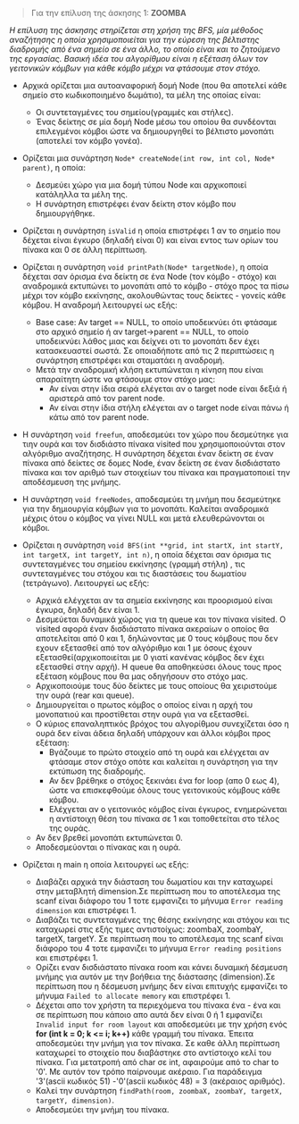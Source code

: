 >Για την επίλυση της άσκησης 1: **ZOOMBA**

*Η επίλυση της άσκησης στηρίζεται στη χρήση της BFS, μία μέθοδος αναζήτησης η οποία χρησιμοποιείται για την εύρεση της βέλτιστης διαδρομής από ένα σημείο σε ένα άλλο, το οποίο είναι και το ζητούμενο της εργασίας. Βασική ιδέα του αλγορίθμου είναι η εξέταση όλων τον γειτονικών κόμβων για κάθε κόμβο μέχρι να φτάσουμε στον στόχο.*

* Αρχικά ορίζεται μια αυτοαναφορική δομή Node (που θα αποτελεί κάθε σημείο στο κωδικοποιημένο δωμάτιο), τα μέλη της οποίας είναι: 
    * Οι συντεταγμένες του σημείου(γραμμές και στήλες).
    * Ένας δείκτης σε μία δομή Node μέσω του οποίου θα συνδέονται επιλεγμένοι κόμβοι ώστε να δημιουργηθεί το βέλτιστο μονοπάτι (αποτελεί τον κόμβο γονέα).

* Ορίζεται μια συνάρτηση ```Node* createNode(int row, int col, Node* parent)```, η οποία:
    * Δεσμεύει χώρο για μια δομή τύπου Node και αρχικοποιεί κατάληλλα τα μέλη της.
    * Η συνάρτηση επιστρέφει έναν δείκτη στον κόμβο που δημιουργήθηκε.

* Ορίζεται η συνάρτηση ```isValid``` η οποία επιστρέφει 1 αν το σημείο που δέχεται είναι έγκυρο (δηλαδή είναι 0) και είναι εντος των ορίων του πίνακα και 0 σε άλλη περίπτωση.

* Ορίζεται η συνάρτηση ```void printPath(Node* targetNode)```, η οποία δέχεται σαν όρισμα ένα δείκτη σε ένα Node (τον κόμβο - στόχο) και αναδρομικά εκτυπώνει το μονοπάτι από το κόμβο - στόχο προς τα πίσω μέχρι τον κόμβο εκκίνησης, ακολουθώντας τους δείκτες - γονείς κάθε κόμβου. Η αναδρομή λειτουργεί ως εξής:
    * Base case: Αν target == NULL, το οποίο υποδεικνύει ότι φτάσαμε στο αρχικό σημείο ή αν target->parent == NULL, το οποίο υποδεικνύει λάθος μιας και δείχνει οτι το μονοπάτι δεν έχει κατασκευαστεί σωστά. Σε οποιαδήποτε από τις 2 περιπτώσεις η συνάρτηση επιστρέφει και σταματάει η αναδρομή.
    * Μετά την αναδρομική κλήση εκτυπώνεται η κίνηση που είναι απαραίτητη ώστε να φτάσουμε στον στόχο μας: 
        * Αν είναι στην ίδια σειρά ελέγεται αν ο target node είναι δεξιά ή αριστερά από τον parent node.
        *  Αν είναι στην ίδια στήλη ελέγεται αν ο target node είναι πάνω ή κάτω από τον parent node.

* Η συνάρτηση ```void freefun```, αποδεσμεύει τον χώρο που δεσμεύτηκε για τιην ουρά και τον δισδιάστο πίνακα visited που χρησιμοποιούνται στον αλγόριθμο αναζήτησης. Η συνάρτηση δέχεται έναν δείκτη σε έναν πίνακα από δείκτες σε δομες Node, έναν δείκτη σε έναν δισδιάστατο πίνακα και τον αριθμό των στοιχείων του πίνακα και πραγματοποιεί την αποδέσμευση της μνήμης.

* Η συνάρτηση ```void freeNodes```, αποδεσμεύει τη μνήμη που δεσμεύτηκε για την δημιουργία κόμβων για το μονοπάτι. Καλείται αναδρομικά μέχρις ότου ο κόμβος να γίνει NULL και μετά ελευθερώνονται οι κόμβοι.

* Ορίζεται η συνάρτηση ```void BFS(int **grid, int startX, int startY, int targetX, int targetY, int n)```, η οποία δέχεται σαν όρισμα τις συντεταγμένες του σημείου εκκίνησης (γραμμή στήλη) , τις συντεταγμένες του στόχου και τις διαστάσεις του δωματίου (τετράγωνο). Λειτουργεί ως εξής:
    * Αρχικά ελέγχεται αν τα σημεία εκκίνησης και προορισμού είναι έγκυρα, δηλαδή δεν είναι 1.
    * Δεσμεύεται δυναμικά χώρος για τη queue και τον πίνακα visited. Ο visited αφορά έναν δισδιάστατο πίνακα ακεραίων ο οποίος θα αποτελείται από 0 και 1, δηλώνοντας με 0 τους κόμβους που δεν εχουν εξετασθεί από τον αλγόριθμο και 1 με όσους έχουν εξετασθεί(αρχικοποιείται με 0 γιατί κανένας κόμβος δεν έχει εξετασθεί στην αρχή). Η queue θα αποθηκεύσει όλους τους προς εξέταση κόμβους που θα μας οδηγήσουν στο στόχο μας.
    * Αρχικοποιούμε τους δύο δείκτες με τους οποίους θα χειριστούμε την ουρά (rear και queue).
    * Δημιουργείται ο πρωτος κόμβος ο οποίος είναι η αρχή του μονοπατιού και προστίθεται στην ουρά για να εξετασθεί.
    * Ο κύριος επαναληπτικός βρόχος του αλγορίθμου συνεχίζεται όσο η ουρά δεν είναι άδεια δηλαδή υπάρχουν και άλλοι κόμβοι προς εξέταση:
        * Βγάζουμε το πρώτο στοιχείο από τη ουρά και ελέγχεται αν φτάσαμε στον στόχο οπότε και καλείται η συνάρτηση για την εκτύπωση της διαδρομής. 
        * Αν δεν βρέθηκε ο στόχος ξεκινάει ένα for loop (απο 0 εως 4), ώστε να επισκεφθούμε όλους τους γειτονικούς κόμβους κάθε κόμβου.
        * Ελέχγεται αν ο γειτονικός κόμβος είναι έγκυρος, ενημερώνεται η αντίστοιχη θέση του πίνακα σε 1 και τοποθετείται στο τέλος της ουράς.
    * Αν δεν βρεθεί μονοπάτι εκτυπώνεται 0.
    * Αποδεσμεύονται ο πίνακας και η ουρά.

* Ορίζεται η main η οποία λειτουργεί ως εξής:
    * Διαβάζει αρχικά την διάσταση του δωματίου και την καταχωρεί στην μεταβλητή dimension.Σε περίπτωση που το αποτέλεσμα της scanf είναι διάφορο του 1 τοτε εμφανιζει το μήνυμα ```Error reading dimension``` και επιστρέφει 1.
    * Διαβάζει τις συντεταγμένες της θέσης εκκίνησης και στόχου και τις καταχωρεί στις εξής τιμες αντιστοίχως: zoombaX, zoombaY, targetX, targetY. Σε περίπτωση που το αποτέλεσμα της scanf είναι διάφορο του 4 τοτε εμφανιζει το μήνυμα ```Error reading positions``` και επιστρέφει 1.
    * Ορίζει εναν δισδιάστατο πίνακα room και κάνει δυναμική δέσμευση μνήμης για αυτόν με την βοήθεια της διάστασης (dimension).Σε περίπτωση που η δέσμευση μνήμης δεν είναι επιτυχής εμφανίζει το μήνυμα ```Failed to allocate memory```  και επιστρέφει 1.
    * Δέχεται απο τον χρήστη τα περιεχόμενα του πίνακα ένα - ένα και σε περίπτωση που κάποιο απο αυτά δεν είναι 0 ή 1 εμφανίζει ```Invalid input for room layout``` και αποδεσμεύει με την χρήση ενός **for (int k = 0; k <= i; k++)** κάθε γραμμή του πίνακα. Έπειτα αποδεσμεύει την μνήμη για τον πίνακα. Σε καθε άλλη περίπτωση καταχωρεί το στοιχείο που διαβάστηκε στο αντίστοιχο κελί του πίνακα. Για μετατροπή από char σε int, αφαιρούμε από το char to '0'. Με αυτόν τον τρόπο παίρνουμε ακέραιο. Για παράδειγμα '3'(ascii κωδικός 51) -'0'(ascii κωδικός 48) = 3 (ακέραιος αριθμός).
    * Καλεί την συνάρτηση ```findPath(room, zoombaX, zoombaY, targetX, targetY, dimension)```.
    * Αποδεσμεύει την μνήμη του πίνακα.